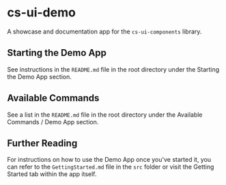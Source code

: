 # cs-ui-demo

A showcase and documentation app for the `cs-ui-components` library.

## Starting the Demo App

See instructions in the `README.md` file in the root directory under the Starting the Demo App section.

## Available Commands

See a list in the `README.md` file in the root directory under the Available Commands / Demo App section.

## Further Reading

For instructions on how to use the Demo App once you've started it, you can refer to the `GettingStarted.md` file in the `src` folder or visit the Getting Started tab within the app itself.